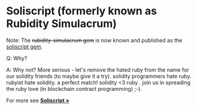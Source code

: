 # Soliscript (formerly known as Rubidity Simulacrum)


Note: The ~~rubidity-simulacrum gem~~ is now known and published as the [soliscript gem](https://rubygems.org/gems/soliscript).


Q: Why?

A: Why not?  More serious - let's remove the hated ruby from the name for our solidity friends (to maybe give it a try). solidity programmers hate ruby. rubyist hate solidity. a perfect match! solidity <3 ruby . join us in spreading the ruby love (in blockchain contract programming) ;-).


For more see [**Soliscript »**](https://github.com/soliscript/soliscript)

